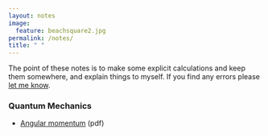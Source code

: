 ```yaml
---
layout: notes
image:
  feature: beachsquare2.jpg
permalink: /notes/
title: " "
---
```


The point of these notes is to make some explicit calculations and keep them somewhere, and explain things to myself.
If you find any errors please [let me know](mailto:anton.ljungdahl@fysik.su.se).

### Quantum Mechanics

* [Angular momentum](https://github.com/ljungdahl/notes/raw/master/atomic_physics/angular_momentum/main_angmom.pdf) (pdf)
